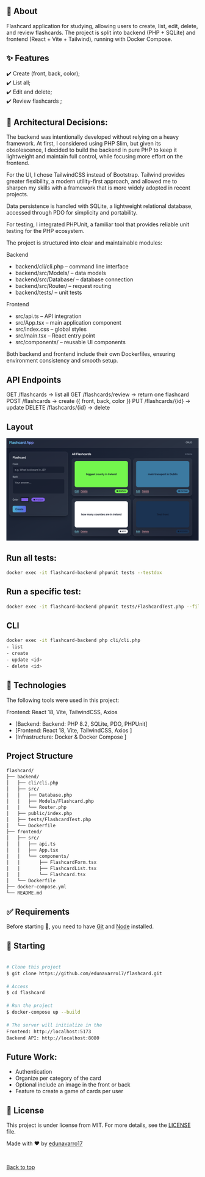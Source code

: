 
## :dart: About ##


Flashcard application for studying, allowing users to create, list, edit, delete, and review flashcards.
The project is split into backend (PHP + SQLite) and frontend (React + Vite + Tailwind), running with Docker Compose.
## :sparkles: Features ##

:heavy_check_mark: Create (front, back, color);\
:heavy_check_mark: List all;\
:heavy_check_mark: Edit and delete;\
:heavy_check_mark: Review flashcards ;


## :memo: Architectural Decisions: 
The backend was intentionally developed without relying on a heavy framework. At first, I considered using PHP Slim, but given its obsolescence, I decided to build the backend in pure PHP to keep it lightweight and maintain full control, while focusing more effort on the frontend.

For the UI, I chose TailwindCSS instead of Bootstrap. Tailwind provides greater flexibility, a modern utility-first approach, and allowed me to sharpen my skills with a framework that is more widely adopted in recent projects.

Data persistence is handled with SQLite, a lightweight relational database, accessed through PDO for simplicity and portability.

For testing, I integrated PHPUnit, a familiar tool that provides reliable unit testing for the PHP ecosystem.

The project is structured into clear and maintainable modules:

Backend

- backend/cli/cli.php – command line interface
- backend/src/Models/ – data models
- backend/src/Database/ – database connection
- backend/src/Router/ – request routing
- backend/tests/ – unit tests

Frontend

- src/api.ts – API integration
- src/App.tsx – main application component
- src/index.css – global styles
- src/main.tsx – React entry point
- src/components/ – reusable UI components

Both backend and frontend include their own Dockerfiles, ensuring environment consistency and smooth setup.


## API Endpoints
GET /flashcards → list all
GET /flashcards/review → return one flashcard
POST /flashcards → create ({ front, back, color })
PUT /flashcards/{id} → update
DELETE /flashcards/{id} → delete

## Layout
![alt text](https://github.com/edunavarro17/flashcard/blob/main/flashcard.png)

## Run all tests:

```bash
docker exec -it flashcard-backend phpunit tests --testdox
```
## Run a specific test:

```bash
docker exec -it flashcard-backend phpunit tests/FlashcardTest.php --filter testCreateFlashcard --testdox
```

## CLI

```bash
docker exec -it flashcard-backend php cli/cli.php 
- list
- create
- update <id>
- delete <id>
```
## :rocket: Technologies ##

The following tools were used in this project:

Frontend: React 18, Vite, TailwindCSS, Axios
- [Backend: Backend: PHP 8.2, SQLite, PDO, PHPUnit]
- [Frontend: React 18, Vite, TailwindCSS, Axios
]
- [Infrastructure: Docker & Docker Compose
]

## Project Structure
```
flashcard/
├── backend/
│   ├── cli/cli.php
│   ├── src/
│   │   ├── Database.php
│   │   ├── Models/Flashcard.php
│   │   └── Router.php
│   ├── public/index.php
│   ├── tests/FlashcardTest.php
│   └── Dockerfile
├── frontend/
│   ├── src/
│   │   ├── api.ts
│   │   ├── App.tsx
│   │   └── components/
│   │       ├── FlashcardForm.tsx
│   │       ├── FlashcardList.tsx
│   │       └── Flashcard.tsx
│   └── Dockerfile
├── docker-compose.yml
└── README.md
```

## :white_check_mark: Requirements ##

Before starting :checkered_flag:, you need to have [Git](https://git-scm.com) and [Node](https://nodejs.org/en/) installed.

## :checkered_flag: Starting ##

```bash

# Clone this project
$ git clone https://github.com/edunavarro17/flashcard.git

# Access
$ cd flashcard

# Run the project
$ docker-compose up --build

# The server will initialize in the 
Frontend: http://localhost:5173
Backend API: http://localhost:8080
```
## Future Work:
- Authentication
- Organize per category of the card
- Optional include an image in the front or back
- Feature to create a game of cards per user

## :memo: License ##

This project is under license from MIT. For more details, see the [LICENSE](LICENSE) file.


Made with :heart: by <a href="https://github.com/{{github}}" target="_blank">edunavarro17</a>

&#xa0;

<a href="#top">Back to top</a>